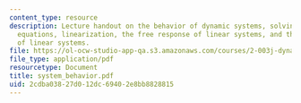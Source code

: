 ```yaml
---
content_type: resource
description: Lecture handout on the behavior of dynamic systems, solving the differential
  equations, linearization, the free response of linear systems, and the forced response
  of linear systems.
file: https://ol-ocw-studio-app-qa.s3.amazonaws.com/courses/2-003j-dynamics-and-control-i-fall-2007/2cdba03827d012dc69402e8bb8828815_system_behavior.pdf
file_type: application/pdf
resourcetype: Document
title: system_behavior.pdf
uid: 2cdba038-27d0-12dc-6940-2e8bb8828815
---
```

